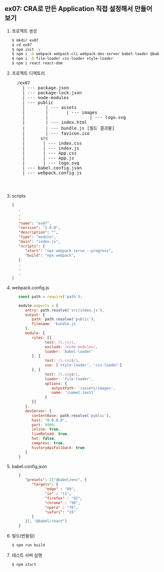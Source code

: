 ## ex07: CRA로 만든 Application 직접 설정해서 만들어 보기

1. 프로젝트 생성
   ```bash
   $ mkdir ex07
   $ cd ex07
   $ npm init -y
   $ npm i -D webpack webpack-cli webpack-dev-server babel-loader @babel/core @babel/preset-env @babel/preset-react
   $ npm i -D file-loader css-loader style-loader
   $ npm i react react-dom
   ```
2. 프로젝트 디렉토리
   <pre>
     /ex07
       | --- package.json
       | --- package-lock.json
       | --- node-modules
       | --- public
       |        | --- assets
       |        |       | --- images
       |        |                | --- logo.svg
       |        | --- index.html
       |        | --- bundle.js [빌드 결과물]
       |        | --- favicon.ico
       |      src
       |       | --- index.css
       |       | --- index.js
       |       | --- App.css
       |       | --- App.js
       |       | --- logo.svg
       | --- babel.config.json
       | --- webpack.config.js
   <pre>

3. scripts
   ```json
   {
      .
      .
      .
      "name": "ex07",
      "version": "1.0.0",
      "description": "",
      "type": "module",
      "main": "index.js",
      "scripts": {
         "start": "npx webpack serve --progress",
         "build": "npx webpack",
      }
      .
      .
      .
   }
   ```

4. webpack.config.js
   ```javascript
      const path = require('path');

      module.exports = {
         entry: path.resolve('src/index.js'),
         output: {
            path: path.resolve('public'),
            filename: 'bundle.js'
         },
         module: {
            rules: [{
                  test: /\.js/i,
                  exclude: /node_modules/,
                  loader: 'babel-loader'
            }, {
                  test: /\.css$/i,
                  use: ['style-loader', 'css-loader']
            }, {
                  test: /\.svg$/i,
                  loader: 'file-loader',
                  options: {
                     outputPath: '/assets/images',
                     name: '[name].[ext]'
                  }
            }]
         },
         devServer: {
            contentBase: path.resolve('public'),
            host: "0.0.0.0",
            port: 9999,
            inline: true,
            liveReload: true,
            hot: false,
            compress: true,
            historyApiFallback: true
         }
      } 
   ```
5. babel.config.json
   ```json
      {
         "presets": [["@babel/env", {
            "targets": {
                  "edge" : "89",
                  "ie" : "11",
                  "firefox" : "92",
                  "chrome" : "90",
                  "opera" : "76",
                  "safari": "15"
            }
         }], "@babel/react"]
      }
   ```

6. 빌드(번들링)
   ```bash
   $ npm run build
   ```

7. 테스트 서버 실행
   ```bash
   $ npm start
   ```